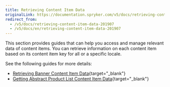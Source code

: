 ```yaml
---
title: Retrieving Content Item Data
originalLink: https://documentation.spryker.com/v5/docs/retrieving-content-item-data-201907
redirect_from:
  - /v5/docs/retrieving-content-item-data-201907
  - /v5/docs/en/retrieving-content-item-data-201907
---
```


This section provides guides that can help you access and manage relevant data of content items. You can retrieve information on each content item based on its content item key for all or a specific locale. 

See the following guides for more details:

* [Retrieving Banner Content Item Data](https://documentation.spryker.com/docs/en/retrieving-banner-content-item-data-201907){target="_blank"}
* [Getting Abstract Product List Content Item Data](https://documentation.spryker.com/docs/en/getting-abstract-product-list-content-item-data-201907){target="_blank"}
